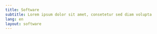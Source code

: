 ```yaml
---
title: Software
subtitle: Lorem ipsum dolor sit amet, consetetur sed diam volupta
lang: en
layout: software
---
```

